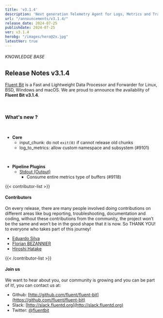 ```yaml
---
title: 'v3.1.4'
description: 'Next generation Telemetry Agent for Logs, Metrics and Traces. '
url: "/announcements/v3.1.4/"
release_date: 2024-07-25
publishdate: 2024-07-25
ver: v3.1.4
herobg: "/images/hero@2x.jpg"
latestVer: true
---
```


###### KNOWLEDGE BASE

## Release Notes v3.1.4

[Fluent Bit](https://fluentbit.io) is a Fast and Lightweight Data Processor and Forwarder for Linux, BSD, Windows and macOS. We are proud to announce the availability of **Fluent Bit v3.1.4**.

<br>

### What's new ?

<br>

 - __Core__
   - input_chunk: do not `exit(0)` if cannot release old chunks
   - log_to_metrics: allow custom namespace and subsystem (#9101)

<br>

 - __Pipeline Plugins__
   - [Stdout (Output)](https://docs.fluentbit.io/manual/pipeline/outputs/stdout/)
      - Consume entire metrics type of buffers (#9118)

{{< contributor-list >}}

#### Contributors

On every release, there are many people involved doing contributions on different areas like bug reporting, troubleshooting, documentation and coding, without these contributions from the community, the project won’t be the same and won’t be in the good shape that it is now. So THANK YOU! to everyone who takes part of this journey!

- [Eduardo Silva](https://github.com/edsiper)
- [Florian BEZANNIER](https://github.com/flobz)
- [Hiroshi Hatake](https://github.com/cosmo0920)

{{< /contributor-list >}}

#### Join us

We want to hear about you, our community is growing and you can be part of it!, you can contact us at:

* Github: [http://github.com/fluent/fluent-bit](https://github.com/fluent/fluent-bit)
* Slack: [http://slack.fluentd.org](http://slack.fluentd.org)
* Twitter: [@fluentbit](https://twitter.com/fluentbit)
